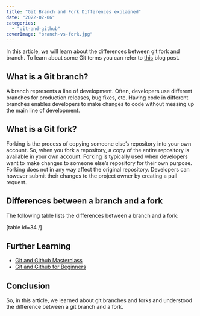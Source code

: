 ```yaml
---
title: "Git Branch and Fork Differences explained"
date: "2022-02-06"
categories: 
  - "git-and-github"
coverImage: "branch-vs-fork.jpg"
---
```


In this article, we will learn about the differences between git fork and branch. To learn about some Git terms you can refer to [this](https://learnjava.co.in/some-git-terminologies/) blog post.

## What is a Git branch?

A branch represents a line of development. Often, developers use different branches for production releases, bug fixes, etc. Having code in different branches enables developers to make changes to code without messing up the main line of development.

## What is a Git fork?

Forking is the process of copying someone else’s repository into your own account. So, when you fork a repository, a copy of the entire repository is available in your own account. Forking is typically used when developers want to make changes to someone else’s repository for their own purpose. Forking does not in any way affect the original repository. Developers can however submit their changes to the project owner by creating a pull request.

## Differences between a branch and a fork

The following table lists the differences between a branch and a fork:

\[table id=34 /\]

## Further Learning

- [Git and Github Masterclass](https://click.linksynergy.com/deeplink?id=MnzIZAZNE5Y&mid=39197&murl=https%3A%2F%2Fwww.udemy.com%2Fcourse%2Fgit-and-github-masterclass%2F)
- [Git and Github for Beginners](https://click.linksynergy.com/deeplink?id=MnzIZAZNE5Y&mid=39197&murl=https%3A%2F%2Fwww.udemy.com%2Fcourse%2Fgit-and-github-crash-course%2F)

## Conclusion

So, in this article, we learned about git branches and forks and understood the difference between a git branch and a fork.
